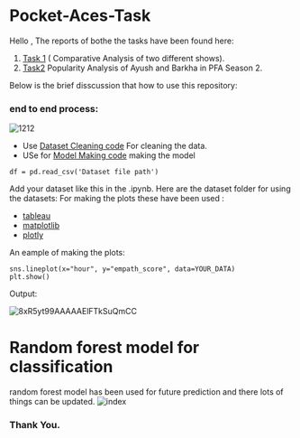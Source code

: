 # Pocket-Aces-Task
Hello ,
The reports of bothe the tasks have been found here: 
1. [Task 1](https://docs.google.com/document/d/11y8Dp0pxtM7VRwwtngeAQUTne2u-YtYo0XMWZZg41uE/edit#heading=h.pl1udho7yq8v) ( Comparative Analysis of two different shows).
2. [Task2](https://docs.google.com/document/d/1eBPrYeclbIQFf2dxNq0plP1t-BlmQgmVqXpeiRBLEpQ/edit?usp=sharing) Popularity Analysis of Ayush and Barkha in PFA Season 2.

Below is the brief disscussion that how to use this repository:
### end to end process:
![1212](https://user-images.githubusercontent.com/50532530/135895881-b197fd48-496e-40c1-8432-3c9315895917.PNG)

- Use [Dataset Cleaning code](https://github.com/aditimaurya/Pocket-Aces-Task/blob/main/Code/Data_Preprocessing%20and%20scoring.ipynb) For cleaning the data.
- USe for [Model Making code](https://github.com/aditimaurya/Pocket-Aces-Task/blob/main/Code/Sentiment%20classifier.ipynb) making the model
```
df = pd.read_csv('Dataset file path')
```

Add your dataset like this in the .ipynb.
Here are the dataset folder for using the datasets: 
For making the plots these have been used :
- [tableau](https://www.tableau.com/)
- [matplotlib](https://matplotlib.org/)
- [plotly](https://plotly.com/)

An eample of making the plots:
```
sns.lineplot(x="hour", y="empath_score", data=YOUR_DATA)
plt.show()   
```
Output:

![8xR5yt99AAAAAElFTkSuQmCC](https://user-images.githubusercontent.com/50532530/135898354-40359cec-5d30-4711-90c8-10c0928e0697.png)

# Random forest model for classification 
random forest model has been used for future prediction and there lots of things can be updated.
![index](https://user-images.githubusercontent.com/50532530/135898051-6d7cd636-b8e5-4f17-89e1-1f8abba9fda5.png)

### Thank You.
